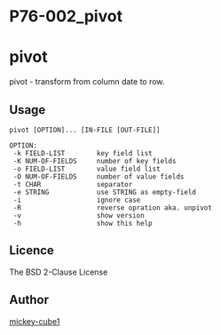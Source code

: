 # P76-002_pivot
pivot
====

pivot - transform from column date to row.

## Usage
    pivot [OPTION]... [IN-FILE [OUT-FILE]]
    
    OPTION:
     -k FIELD-LIST        key field list
     -K NUM-OF-FIELDS     number of key fields
     -o FIELD-LIST        value field list
     -O NUM-OF-FIELDS     number of value fields
     -t CHAR              separator
     -e STRING            use STRING as empty-field
     -i                   ignore case
     -R                   reverse opration aka. unpivot
     -v                   show version
     -h                   show this help

## Licence
The BSD 2-Clause License

## Author

[mickey-cube1](https://github.com/mickey-cube1)

